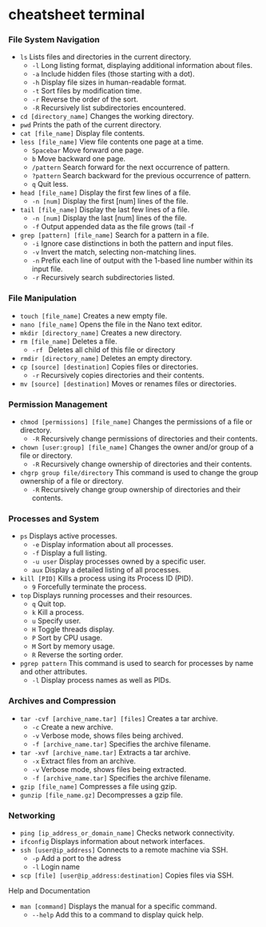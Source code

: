 # cheatsheet terminal

### File System Navigation  
- `ls` Lists files and directories in the current directory.
    - `-l` Long listing format, displaying additional information about files.
    - `-a` Include hidden files (those starting with a dot).
    - `-h` Display file sizes in human-readable format.
    - `-t` Sort files by modification time.
    - `-r` Reverse the order of the sort.
    - `-R` Recursively list subdirectories encountered.
- `cd [directory_name]` Changes the working directory.
- `pwd` Prints the path of the current directory.
- `cat [file_name]` Display file contents.
- `less [file_name]` View file contents one page at a time.
    - `Spacebar` Move forward one page.
    - `b` Move backward one page.
    - `/pattern` Search forward for the next occurrence of pattern.
    - `?pattern` Search backward for the previous occurrence of pattern.
    - `q` Quit less.
- `head [file_name]` Display the first few lines of a file.
    - `-n [num]` Display the first [num] lines of the file.
- `tail [file_name]` Display the last few lines of a file.
    - `-n [num]` Display the last [num] lines of the file.
    - `-f` Output appended data as the file grows (tail -f
- `grep [pattern] [file_name]` Search for a pattern in a file.
    - `-i` Ignore case distinctions in both the pattern and input files.
    - `-v` Invert the match, selecting non-matching lines.
    - `-n` Prefix each line of output with the 1-based line number within its input file.
    - `-r` Recursively search subdirectories listed.

### File Manipulation

- `touch [file_name]` Creates a new empty file.
- `nano [file_name]` Opens the file in the Nano text editor.
- `mkdir [directory_name]` Creates a new directory.
- `rm [file_name]` Deletes a file.
    - `-rf ` Deletes all child of this file or directory
- `rmdir [directory_name]` Deletes an empty directory.
- `cp [source] [destination]` Copies files or directories.
    - `-r` Recursively copies directories and their contents.
- `mv [source] [destination]` Moves or renames files or directories.
### Permission Management

- `chmod [permissions] [file_name]` Changes the permissions of a file or directory.
    - `-R` Recursively change permissions of directories and their contents.
- `chown [user:group] [file_name]` Changes the owner and/or group of a  file or directory.
    - `-R` Recursively change ownership of directories and their contents.
- `chgrp group file/directory` This command is used to change the group ownership of a file or directory.  
    - `-R` Recursively change group ownership of directories and their contents.
### Processes and System

- `ps` Displays active processes.
    - `-e` Display information about all processes.
    - `-f` Display a full listing.
    - `-u user` Display processes owned by a specific user.
    - `aux` Display a detailed listing of all processes.
- `kill [PID]` Kills a process using its Process ID (PID).
    - `9` Forcefully terminate the process.
- `top` Displays running processes and their resources.
    - `q` Quit top.
    - `k` Kill a process.
    - `u` Specify user.
    - `H` Toggle threads display.
    - `P` Sort by CPU usage.
    - `M` Sort by memory usage.
    - `R` Reverse the sorting order.
- `pgrep pattern` This command is used to search for processes by name and other attributes. 
    - `-l` Display process names as well as PIDs.

### Archives and Compression

- `tar -cvf [archive_name.tar] [files]` Creates a tar archive.
    - `-c` Create a new archive.
    - `-v` Verbose mode, shows files being archived.
    - `-f [archive_name.tar]` Specifies the archive filename.
- `tar -xvf [archive_name.tar]` Extracts a tar archive.
    - `-x` Extract files from an archive.
    - `-v` Verbose mode, shows files being extracted.
    - `-f [archive_name.tar]` Specifies the archive filename.
- `gzip [file_name]` Compresses a file using gzip.
- `gunzip [file_name.gz]` Decompresses a gzip file.

### Networking

- `ping [ip_address_or_domain_name]` Checks network connectivity.
- `ifconfig` Displays information about network interfaces.
- `ssh [user@ip_address]` Connects to a remote machine via SSH.
    - `-p` Add a port to the adress
	- `-l` Login name
- `scp [file] [user@ip_address:destination]` Copies files via SSH.

Help and Documentation

- `man [command]` Displays the manual for a specific command.
    - `--help` Add this to a command to display quick help.